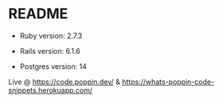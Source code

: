 # README


* Ruby version: 2.7.3

* Rails version: 6.1.6

* Postgres version: 14


Live @ https://code.poppin.dev/ & https://whats-poppin-code-snippets.herokuapp.com/
